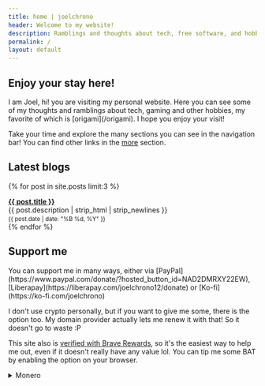 ```yaml
---
title: home | joelchrono
header: Welcome to my website!
description: Ramblings and thoughts about tech, free software, and hobbies of my life, shared bit by bit.
permalink: /
layout: default
---
```


## Enjoy your stay here!

<article markdown="1">
I am Joel, hi! you are visiting my personal website. Here you can see some of
my thoughts and ramblings about tech, gaming and other hobbies, my favorite of
which is [origami](/origami). I hope you enjoy your visit!

Take your time and explore the many sections you can see in the navigation bar! You can find other links in the [more](/more) section.
</article>

## Latest blogs

{% for post in site.posts limit:3 %}
<article >
  <b><a href="{{ post.url }}">{{ post.title }}</a></b>
  <div>{{ post.description | strip_html | strip_newlines }}</div>
  <small>{{ post.date | date: "%B %d, %Y" }}</small>
</article>
{% endfor %} 


## Support me

<article markdown="1" >
You can support me in many ways, either via [PayPal](https://www.paypal.com/donate/?hosted_button_id=NAD2DMRXY22EW), [Liberapay](https://liberapay.com/joelchrono12/donate) or [Ko-fi](https://ko-fi.com/joelchrono)

I don't use crypto personally, but if you want to give me some, there is the option too. My domain provider actually lets me renew it with that! So it doesn't go to waste :P

This site also is [verified with Brave Rewards](https://brave.com/), so it's the easiest way to help me out, even if it doesn't really have any value lol. You can tip me some BAT by enabling the option on your browser.

<details>
<summary>Monero</summary>
I only use <b>Monero</b> since at least its something anonymous and privacy respecting!
<pre>
45Y7FRc1SfrB8YsoJKnoWqTxRaLdFRghaB5EvVaLhs3BMmr3mT5jsooKVVefyF6m4Hg3CyM24q7Ck6TrnbhWmmEMLVJmc1e
</pre>
<div style="display: flex;justify-content: center">
<img src="./assets/img/monero"/>
</div>
</details>
</article>
